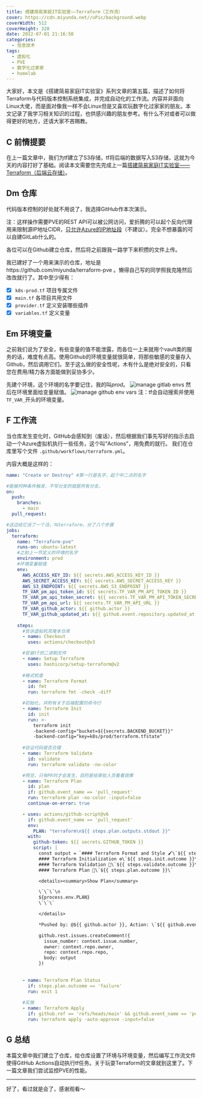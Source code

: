 ```yaml
---
title: 搭建简易家庭IT实验室——Terraform（工作流）
cover: https://cdn.miyunda.net//uPic/background.webp
coverWidth: 512
coverHeight: 320
date: 2022-07-01 21:16:50
categories:
  - 信息技术
tags:
  - 虚拟化
  - PVE
  - 数字化过家家
  - homelab
---
```

大家好，本文是《搭建简易家庭IT实验室》系列文章的第五篇，描述了如何将Terraform与代码版本控制系统集成，并完成自动化的工作流。内容并非面向Linux大佬，而是面对像我一样不会Linux但是又喜欢玩数字化过家家的朋友。本文记录了我学习相关知识的过程，也供感兴趣的朋友参考。有什么不对或者可以做得更好的地方，还请大家不吝赐教。

<!-- more -->

## C 前情提要
在上一篇文章中，我们为tf建立了S3存储，tf将后端的数据写入S3存储，这就为今天的内容打好了基础。阅读本文需要您先完成上一篇[搭建简易家庭IT实验室——Terraform（后端云存储）](https://miyunda.com/homelab-terraform-s3/)。

## Dm 仓库
代码版本控制的好处就不用说了，我选择GitHub作本次演示。

注：这样操作需要PVE的REST API可以被公网访问，爱折腾的可以起个反向代理用来限制源IP地址CIDR，[只允许Azure的IP地址段](https://docs.github.com/en/rest/meta#get-github-meta-information)（不建议）。完全不想暴露的可以自建GitLab什么的。

各位可以在Github建立仓库，然后将之前跟我一路学下来积攒的文件上传。

我已建好了一个用来演示的仓库，地址是https://github.com/miyunda/terraform-pve 。懒得自己写的同学照我克隆然后改改就行了。其中至少得有：
  - [x] `k8s-prod.tf` 项目专属文件
  - [x] `main.tf` 各项目共用文件
  - [x] `provider.tf` 定义安装哪些插件
  - [x] `variables.tf` 定义变量
  
## Em 环境变量

之前我们说为了安全，有些变量的值不能泄露，而各位一上来就用个vault类的服务的话，难度有点高。使用Github的环境变量就很简单，将那些敏感的变量存入Github，然后调用它们。至于这么做的安全性呢，木有什么是绝对安全的，只看您在费用/精力各方面能做到妥协多少。

先建个环境，这个环境的名字要记住，我的叫*prod*。
![manage gitlab envs](https://cdn.miyunda.net/uPic/homelab-github-env.png)
然后在环境里面给变量赋值。
![manage github env vars](https://cdn.miyunda.net/uPic/homelab-github-envvar.png)
注：tf会自动搜索并使用`TF_VAR_`开头的环境变量。
## F 工作流
当仓库发生变化时，GitHub会感知到（废话），然后根据我们事先写好的指示去启动一个Azure虚拟机执行一些任务，这个叫“Actions”，用免费的就行。
我们在仓库里写个文件 `.github/workflows/terraform.yml`。

内容大概是这样的：
```yaml
name: "Create or Destroy" #第一行是名字，起个中二点的名字

#能被何种条件触发，不写分支的就是所有分支。
on:
  push:
    branches:
      - main
  pull_request:

#这边给它派了一个活，叫terraform，分了八个步骤
jobs:
  terraform:
    name: "Terraform-pve"
    runs-on: ubuntu-latest
    #之前上一节定义的环境的名字
    environment: prod
    #环境变量赋值
    env:
      AWS_ACCESS_KEY_ID: ${{ secrets.AWS_ACCESS_KEY_ID }}
      AWS_SECRET_ACCESS_KEY: ${{ secrets.AWS_SECRET_ACCESS_KEY }}
      AWS_S3_ENDPOINT: ${{ secrets.AWS_S3_ENDPOINT }}
      TF_VAR_pm_api_token_id: ${{ secrets.TF_VAR_PM_API_TOKEN_ID }}
      TF_VAR_pm_api_token_secret: ${{ secrets.TF_VAR_PM_API_TOKEN_SECRET }}
      TF_VAR_pm_api_url: ${{ secrets.TF_VAR_PM_API_URL }}
      TF_VAR_github_actor: ${{ github.actor }}
      TF_VAR_github_updated_at: ${{ github.event.repository.updated_at }}
    
    steps:
      #告诉虚拟机克隆本仓库
      - name: Checkout
        uses: actions/checkout@v3

      #安装tf的二进制文件
      - name: Setup Terraform
        uses: hashicorp/setup-terraform@v2
      
      #格式检查
      - name: Terraform Format
        id: fmt
        run: terraform fmt -check -diff

      #初始化，并附有关于后端配置的命令行
      - name: Terraform Init
        id: init
        run: >-
          terraform init 
          -backend-config="bucket=${{secrets.BACKEND_BUCKET}}" 
          -backend-config="key=k8s/prod/terraform.tfstate"
      
      #验证代码是否合理
      - name: Terraform Validate
        id: validate
        run: terraform validate -no-color

      #预览，只有PR时才会发生，目的是给审批人员看看效果
      - name: Terraform Plan
        id: plan
        if: github.event_name == 'pull_request'
        run: terraform plan -no-color -input=false
        continue-on-error: true

      - uses: actions/github-script@v6
        if: github.event_name == 'pull_request'
        env:
          PLAN: "terraform\n${{ steps.plan.outputs.stdout }}"
        with:
          github-token: ${{ secrets.GITHUB_TOKEN }}
          script: |
            const output = `#### Terraform Format and Style 🖌\`${{ steps.fmt.outcome }}\`
            #### Terraform Initialization ⚙️\`${{ steps.init.outcome }}\`
            #### Terraform Validation 🤖\`${{ steps.validate.outcome }}\`
            #### Terraform Plan 📖\`${{ steps.plan.outcome }}\`

            <details><summary>Show Plan</summary>

            \`\`\`\n
            ${process.env.PLAN}
            \`\`\`

            </details>

            *Pushed by: @${{ github.actor }}, Action: \`${{ github.event_name }}\`*`;

            github.rest.issues.createComment({
              issue_number: context.issue.number,
              owner: context.repo.owner,
              repo: context.repo.repo,
              body: output
            })
        
      
      - name: Terraform Plan Status
        if: steps.plan.outcome == 'failure'
        run: exit 1
        
      #实施
      - name: Terraform Apply
        if: github.ref == 'refs/heads/main' && github.event_name == 'push'
        run: terraform apply -auto-approve -input=false
```

## G 总结
本篇文章中我们建立了仓库，给仓库设置了环境与环境变量，然后编写工作流文件使得GitHub Actions自动执行tf任务。关于玩耍Terraform的文章就到这里了。下一篇文章我们尝试监控PVE的性能。

---
好了，看过就是会了，感谢观看～ 